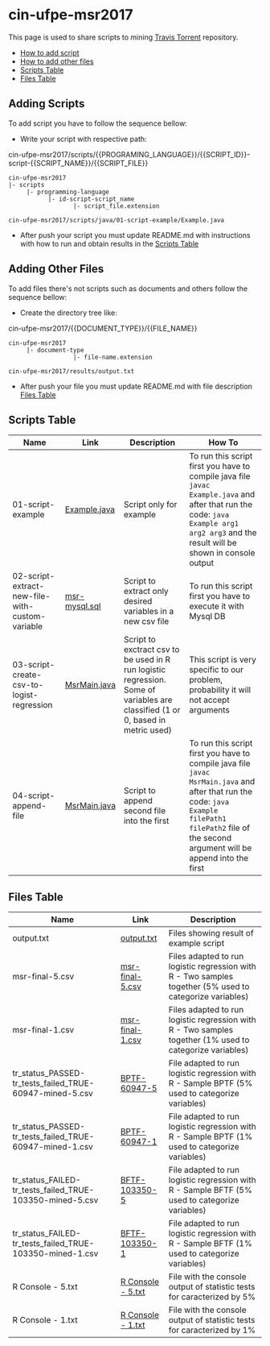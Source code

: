 # cin-ufpe-msr2017

This page is used to share scripts to mining [Travis Torrent](https://travistorrent.testroots.org/) repository.

* [How to add script](#adding-scripts)
* [How to add other files](#adding-other-files)
* [Scripts Table](#scripts-table)
* [Files Table](#files-table)

## Adding Scripts

To add script you have to follow the sequence bellow:
  - Write your script with respective path:
  
  cin-ufpe-msr2017/scripts/{{PROGRAMING_LANGUAGE}}/{{SCRIPT_ID}}-script-{{SCRIPT_NAME}}/{{SCRIPT_FILE}}
  
  ```
  cin-ufpe-msr2017
  |- scripts
       |- programming-language
             |- id-script-script_name
                    |- script_file.extension
  
  cin-ufpe-msr2017/scripts/java/01-script-example/Example.java
  ```

  - After push your script you must update README.md with instructions with how to run and obtain results in the [Scripts Table](#scripts-table)

## Adding Other Files
To add files there's not scripts such as documents and others follow the sequence bellow:
  - Create the directory tree like:
  
  cin-ufpe-msr2017/{{DOCUMENT_TYPE}}/{{FILE_NAME}}
  
  ```
  cin-ufpe-msr2017
       |- document-type
                    |- file-name.extension
                    
  cin-ufpe-msr2017/results/output.txt
  ```

  - After push your file you must update README.md with file description [Files Table](#files-table)

## Scripts Table

Name | Link | Description | How To
------------ | ------------ | ------------- | -------------
01-script-example | [Example.java](https://github.com/victorlaerte/cin-ufpe-msr2017/blob/master/scripts/java/01-script-example/src/Example.java) | Script only for example | To run this script first you have to compile java file `javac Example.java` and after that run the code: `java Example arg1 arg2 arg3` and the result will be shown in console output
02-script-extract-new-file-with-custom-variable | [msr-mysql.sql](https://github.com/victorlaerte/cin-ufpe-msr2017/blob/master/scripts/sql/02-script-extract-new-file-with-custom-variable/msr-mysql.sql) | Script to extract only desired variables in a new csv file | To run this script first you have to execute it with Mysql DB
03-script-create-csv-to-logist-regression | [MsrMain.java](https://github.com/victorlaerte/cin-ufpe-msr2017/tree/master/scripts/java) | Script to exctract csv to be used in R run logistic regression. Some of variables are classified (1 or 0, based in metric used) | This script is very specific to our problem, probability it will not accept arguments
04-script-append-file | [MsrMain.java](https://github.com/victorlaerte/cin-ufpe-msr2017/blob/master/scripts/java/04-script-append-file/MsrMain.java) | Script to append second file into the first  | To run this script first you have to compile java file `javac MsrMain.java` and after that run the code: `java Example filePath1 filePath2` file of the second argument will be append into the first

## Files Table

Name | Link | Description
------------ | ------------ | -------------
output.txt | [output.txt](https://github.com/victorlaerte/cin-ufpe-msr2017/blob/master/results/output.txt) | Files showing result of example script
msr-final-5.csv | [msr-final-5.csv](https://github.com/victorlaerte/cin-ufpe-msr2017/blob/master/results/msr-final-5.csv) | Files adapted to run logistic regression with R - Two samples together (5% used to categorize variables)
msr-final-1.csv | [msr-final-1.csv](https://github.com/victorlaerte/cin-ufpe-msr2017/blob/master/results/msr-final-1.csv) | Files adapted to run logistic regression with R - Two samples together (1% used to categorize variables)
tr_status_PASSED-tr_tests_failed_TRUE-60947-mined-5.csv | [BPTF-60947-5](https://github.com/victorlaerte/cin-ufpe-msr2017/blob/master/results/tr_status_PASSED-tr_tests_failed_TRUE-60947-mined-5.csv) | File adapted to run logistic regression with R - Sample BPTF (5% used to categorize variables)
tr_status_PASSED-tr_tests_failed_TRUE-60947-mined-1.csv | [BPTF-60947-1](https://github.com/victorlaerte/cin-ufpe-msr2017/blob/master/results/tr_status_PASSED-tr_tests_failed_TRUE-60947-mined-1.csv) | File adapted to run logistic regression with R - Sample BPTF (1% used to categorize variables)
tr_status_FAILED-tr_tests_failed_TRUE-103350-mined-5.csv | [BFTF-103350-5](https://github.com/victorlaerte/cin-ufpe-msr2017/blob/master/results/tr_status_FAILED-tr_tests_failed_TRUE-103350-mined-5.csv) | File adapted to run logistic regression with R - Sample BFTF (5% used to categorize variables)
tr_status_FAILED-tr_tests_failed_TRUE-103350-mined-1.csv | [BFTF-103350-1](https://github.com/victorlaerte/cin-ufpe-msr2017/blob/master/results/tr_status_FAILED-tr_tests_failed_TRUE-103350-mined-1.csv) | File adapted to run logistic regression with R - Sample BFTF (1% used to categorize variables)
R Console - 5.txt | [R Console - 5.txt](https://github.com/victorlaerte/cin-ufpe-msr2017/blob/master/results/R%20Console%20-%205.txt) | File with the console output of statistic tests for caracterized by 5%
R Console - 1.txt | [R Console - 1.txt](https://github.com/victorlaerte/cin-ufpe-msr2017/blob/master/results/R%20Console%20-%201.txt) | File with the console output of statistic tests for caracterized by 1%
